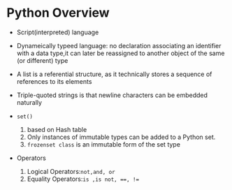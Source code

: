 # Python Overview
* Script(interpreted) language
* Dynameically typeed language: no declaration associating an identifier with a data type,it can later be reassigned to another object of the same (or different) type
* A list is a referential structure, as it technically stores a sequence of references to its elements
* Triple-quoted strings is that newline characters can be embedded naturally
* `set()` 
  1. based on Hash table
  2. Only instances of immutable types can be added to a Python set.
  3. `frozenset class` is an immutable form of the set type

* Operators
  1. Logical Operators:`not,and, or`
  2. Equality Operators:`is ,is not, ==, !=`
 

